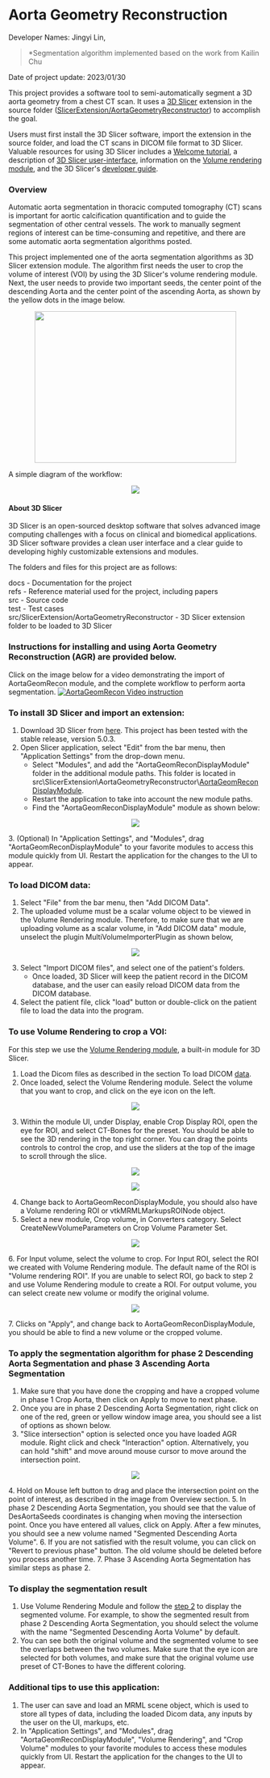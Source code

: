 # Aorta Geometry Reconstruction

Developer Names: Jingyi Lin,   
> *Segmentation algorithm implemented based on the work from Kailin Chu

Date of project update: 2023/01/30

This project provides a software tool to semi-automatically segment a 3D aorta geometry from a chest CT scan. It uses a [3D Slicer](https://www.slicer.org/) extension in the source folder ([SlicerExtension/AortaGeometryReconstructor](https://github.com/smiths/aorta/tree/main/src/SlicerExtension/AortaGeometryReconstructor)) to accomplish the goal.

Users must first install the 3D Slicer software, import the extension in the source folder, and load the CT scans in DICOM file format to 3D Slicer. Valuable resources for using 3D Slicer includes a [Welcome tutorial](https://www.dropbox.com/s/vn8sqlof2kag2kk/SlicerWelcome-tutorial_Slicer4.8_SoniaPujol.pdf), a description of [3D Slicer user-interface](https://slicer.readthedocs.io/en/latest/user_guide/user_interface.html#application-overview), information on the [Volume rendering module](https://slicer.readthedocs.io/en/latest/user_guide/modules/volumerendering.html), and the 3D Slicer's [developer guide](https://slicer.readthedocs.io/en/latest/developer_guide/index.html).

### Overview
Automatic aorta segmentation in thoracic computed tomography (CT) scans is important for aortic calcification quantification and to guide the segmentation of other central vessels. The work to manually segment regions of interest can be time-consuming and repetitive, and there are some automatic aorta segmentation algorithms posted.


This project implemented one of the aorta segmentation algorithms as 3D Slicer extension module. The algorithm first needs the user to crop the volume of interest (VOI) by using the 3D Slicer's volume rendering module. Next, the user needs to provide two important seeds, the center point of the descending Aorta and the center point of the ascending Aorta, as shown by the yellow dots in the image below.

<p align="center">
    <img src="https://github.com/smiths/aorta/blob/main/src/screenshots/Aorta_seeds.png" height=300 width=400 />
</p>

A simple diagram of the workflow:
<p align="center">
    <img src="https://github.com/smiths/aorta/blob/main/src/screenshots/Workflow.png" />
</p>

#### About 3D Slicer
3D Slicer is an open-sourced desktop software that solves advanced image computing challenges with a focus on clinical and biomedical applications. 3D Slicer software provides a clean user interface and a clear guide to developing highly customizable extensions and modules.  

The folders and files for this project are as follows:

docs - Documentation for the project  
refs - Reference material used for the project, including papers  
src - Source code   
test - Test cases  
src/SlicerExtension/AortaGeometryReconstructor - 3D Slicer extension folder to be loaded to 3D Slicer

### Instructions for installing and using Aorta Geometry Reconstruction (AGR) are provided below.

Click on the image below for a video demonstrating the import of AortaGeomRecon module, and the complete workflow to perform aorta segmentation.
[![AortaGeomRecon Video instruction](https://github.com/smiths/aorta/blob/main/src/screenshots/Thumbnail.jpg)](https://youtu.be/ckUad6hZqb0)


### To install 3D Slicer and import an extension:
1. Download 3D Slicer from [here](https://download.slicer.org/). This project has been tested with the stable release, version 5.0.3.
2. Open Slicer application, select "Edit" from the bar menu, then "Application Settings" from the drop-down menu.
    - Select "Modules", and add the "AortaGeomReconDisplayModule" folder in the additional module paths. This folder is located in src\SlicerExtension\AortaGeometryReconstructor\\[AortaGeomReconDisplayModule](https://github.com/smiths/aorta/tree/main/src/SlicerExtension/AortaGeometryReconstructor).
    - Restart the application to take into account the new module paths.
    - Find the "AortaGeomReconDisplayModule" module as shown below:
<p align="center">
    <img src="https://github.com/smiths/aorta/blob/main/src/screenshots/ARG_module.png" />
</p>
3. (Optional) In "Application Settings", and "Modules", drag "AortaGeomReconDisplayModule" to your favorite modules to access this module quickly from UI. Restart the application for the changes to the UI to appear.

### To load DICOM data:
1. Select "File" from the bar menu, then "Add DICOM Data".
2. The uploaded volume must be a scalar volume object to be viewed in the Volume Rendering module. Therefore, to make sure that we are uploading volume as a scalar volume, in "Add DICOM data" module, unselect the plugin MultiVolumeImporterPlugin as shown below,

<p align="center">
<img src="https://github.com/smiths/aorta/blob/main/src/screenshots/MultiVolumePlugin.png" />
</p>

3. Select "Import DICOM files", and select one of the patient's folders.
    - Once loaded, 3D Slicer will keep the patient record in the DICOM database, and the user can easily reload DICOM data from the DICOM database.
4. Select the patient file, click "load" button or double-click on the patient file to load the data into the program.


### To use Volume Rendering to crop a VOI:
For this step we use the [Volume Rendering module](https://slicer.readthedocs.io/en/latest/user_guide/modules/volumerendering.html), a built-in module for 3D Slicer.
1. Load the Dicom files as described in the section To load DICOM [data](https://github.com/smiths/aorta#to-load-dicom-data).
2. Once loaded, select the Volume Rendering module. Select the volume that you want to crop, and click on the eye icon on the left. 

<p align="center">
    <img src="https://github.com/smiths/aorta/blob/main/src/screenshots/Volume_Rendering_module.png" />
</p>

3. Within the module UI, under Display, enable Crop Display ROI, open the eye for ROI, and select CT-Bones for the preset. You should be able to see the 3D rendering in the top right corner. You can drag the points controls to control the crop, and use the sliders at the top of the image to scroll through the slice.  

<p align="center">
    <img src="https://github.com/smiths/aorta/blob/main/src/screenshots/Volume_Rendering_UI.png" />
</p>

<p align="center">
    <img src="https://github.com/smiths/aorta/blob/main/src/screenshots/Crop.png" />
</p>

4. Change back to AortaGeomReconDisplayModule, you should also have a Volume rendering ROI or vtkMRMLMarkupsROINode object.
5. Select a new module, Crop volume, in Converters category. Select CreateNewVolumeParameters on Crop Volume Parameter Set.
<p align="center">
    <img src="https://github.com/smiths/aorta/blob/main/src/screenshots/Crop_volume_create_new_parameter.png" />
</p>
6. For Input volume, select the volume to crop. For Input ROI, select the ROI we created with Volume Rendering module. The default name of the ROI is "Volume rendering ROI". If you are unable to select ROI, go back to step 2 and use Volume Rendering module to create a ROI. For output volume, you can select create new volume or modify the original volume.  
<p align="center">
    <img src="https://github.com/smiths/aorta/blob/main/src/screenshots/Crop_volume_parameters.png" />
</p>
7. Clicks on "Apply", and change back to AortaGeomReconDisplayModule, you should be able to find a new volume or the cropped volume.

### To apply the segmentation algorithm for phase 2 Descending Aorta Segmentation and phase 3 Ascending Aorta Segmentation
1. Make sure that you have done the cropping and have a cropped volume in phase 1 Crop Aorta, then click on Apply to move to next phase.
2. Once you are in phase 2 Descending Aorta Segmentation, right click on one of the red, green or yellow window image area, you should see a list of options as shown below.
3. "Slice intersection" option is selected once you have loaded AGR module. Right click and check "Interaction" option. Alternatively, you can hold "shift" and move around mouse cursor to move around the intersection point.
<p align="center">
    <img src="https://github.com/smiths/aorta/blob/main/src/screenshots/Interaction.png" />
</p>
4. Hold on Mouse left button to drag and place the intersection point on the point of interest, as described in the image from Overview section. 
5. In phase 2 Descending Aorta Segmentation, you should see that the value of DesAortaSeeds coordinates is changing when moving the intersection point. Once you have entered all values, click on Apply. After a few minutes, you should see a new volume named "Segmented Descending Aorta Volume".
6. If you are not satisfied with the result volume, you can click on "Revert to previous phase" button. The old volume should be deleted before you process another time.
7. Phase 3 Ascending Aorta Segmentation has similar steps as phase 2.

### To display the segmentation result
1. Use Volume Rendering Module and follow the [step 2](https://github.com/smiths/aorta/tree/update-README#to-use-volume-rendering-to-crop-a-voi) to display the segmented volume. For example, to show the segmented result from phase 2 Descending Aorta Segmentation, you should select the volume with the name "Segmented Descending Aorta Volume" by default.
2. You can see both the original volume and the segmented volume to see the overlaps between the two volumes. Make sure that the eye icon are selected for both volumes, and make sure that the original volume use preset of CT-Bones to have the different coloring.

### Additional tips to use this application:
1. The user can save and load an MRML scene object, which is used to store all types of data, including the loaded Dicom data, any inputs by the user on the UI, markups, etc.
2. In "Application Settings", and "Modules", drag "AortaGeomReconDisplayModule", "Volume Rendering", and "Crop Volume" modules to your favorite modules to access these modules quickly from UI. Restart the application for the changes to the UI to appear.
